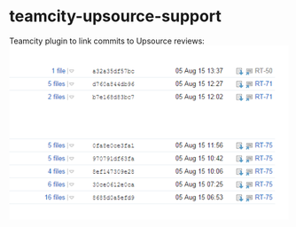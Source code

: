 # teamcity-upsource-support
Teamcity plugin to link commits to Upsource reviews: ![screenshot](screenshot.png "Screenshot")
